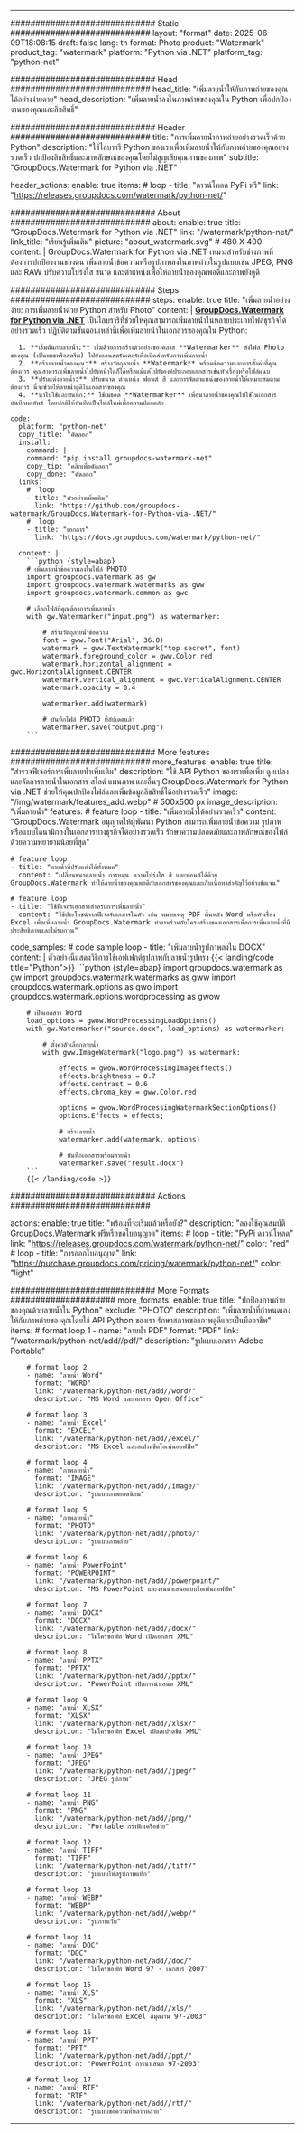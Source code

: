 
---
############################# Static ############################
layout: "format"
date:  2025-06-09T18:08:15
draft: false
lang: th
format: Photo
product: "Watermark"
product_tag: "watermark"
platform: "Python via .NET"
platform_tag: "python-net"

############################# Head ############################
head_title: "เพิ่มลายน้ำให้กับภาพถ่ายของคุณได้อย่างง่ายดาย"
head_description: "เพิ่มลายน้ำลงในภาพถ่ายของคุณใน Python เพื่อปกป้องงานของคุณและลิขสิทธิ์"

############################# Header ############################
title: "การเพิ่มลายน้ำภาพถ่ายอย่างรวดเร็วด้วย Python" 
description: "ใช้ไลบรารี Python ของเราเพื่อเพิ่มลายน้ำให้กับภาพถ่ายของคุณอย่างรวดเร็ว ปกป้องลิขสิทธิ์และภาพลักษณ์ของคุณโดยไม่สูญเสียคุณภาพของภาพ"
subtitle: "GroupDocs.Watermark for Python via .NET" 

header_actions:
  enable: true
  items:
    #  loop
    - title: "ดาวน์โหลด PyPi ฟรี"
      link: "https://releases.groupdocs.com/watermark/python-net/"
      
############################# About ############################
about:
    enable: true
    title: "GroupDocs.Watermark for Python via .NET"
    link: "/watermark/python-net/"
    link_title: "เรียนรู้เพิ่มเติม"
    picture: "about_watermark.svg" # 480 X 400
    content: |
       GroupDocs.Watermark for Python via .NET เหมาะสำหรับช่างภาพที่ต้องการปกป้องงานของตน เพิ่มลายน้ำข้อความหรือรูปภาพลงในภาพถ่ายในรูปแบบเช่น JPEG, PNG และ RAW ปรับความโปร่งใส ขนาด และตำแหน่งเพื่อให้ลายน้ำของคุณพอดีและภาพยังดูดี

############################# Steps ############################
steps:
    enable: true
    title: "เพิ่มลายน้ำอย่างง่าย: การเพิ่มลายน้ำด้วย Python สำหรับ Photo"
    content: |
      **[GroupDocs.Watermark for Python via .NET](https://products.groupdocs.com/watermark/python-net/)** เป็นไลบรารีที่ช่วยให้คุณสามารถเพิ่มลายน้ำในหลายประเภทไฟล์ธุรกิจได้อย่างรวดเร็ว ปฏิบัติตามขั้นตอนเหล่านี้เพื่อเพิ่มลายน้ำในเอกสารของคุณใน Python:
      
      1. **เริ่มต้นกับลายน้ำ:** เริ่มด้วยการสร้างตัวอย่างของคลาส **Watermarker** ส่งไฟล์ Photo ของคุณ (เป็นพาธหรือสตรีม) ไปยังคอนสตรัคเตอร์เพื่อเปิดสำหรับการเพิ่มลายน้ำ
      2. **สร้างลายน้ำของคุณ:** สร้างวัตถุลายน้ำ **Watermark** พร้อมข้อความและการตั้งค่าที่คุณต้องการ คุณสามารถเพิ่มลายน้ำไปยังหน้าใดก็ได้หรือแม้แต่ไปยังองค์ประกอบเอกสารเช่นหัวเรื่องหรือไฟล์แนบ
      3. **ปรับแต่งลายน้ำ:** ปรับขนาด ตำแหน่ง ฟอนต์ สี และการจัดตำแหน่งของลายน้ำให้เหมาะสมตามต้องการ นี่จะช่วยให้ลายน้ำดูดีในเอกสารของคุณ
      4. **นำไปใช้และบันทึก:** ใช้เมธอด **Watermarker** เพื่อนำลายน้ำของคุณไปใช้ในเอกสาร บันทึกผลลัพธ์ โดยปกติให้บันทึกเป็นไฟล์ใหม่เพื่อความปลอดภัย
   
    code:
      platform: "python-net"
      copy_title: "คัดลอก"
      install:
        command: |
        command: "pip install groupdocs-watermark-net"
        copy_tip: "คลิกเพื่อคัดลอก"
        copy_done: "คัดลอก"
      links:
        #  loop
        - title: "ตัวอย่างเพิ่มเติม"
          link: "https://github.com/groupdocs-watermark/GroupDocs.Watermark-for-Python-via-.NET/"
        #  loop
        - title: "เอกสาร"
          link: "https://docs.groupdocs.com/watermark/python-net/"
          
      content: |
        ```python {style=abap}
        # เพิ่มลายน้ำข้อความลงในไฟล์ PHOTO
        import groupdocs.watermark as gw
        import groupdocs.watermark.watermarks as gww
        import groupdocs.watermark.common as gwс

        # เลือกไฟล์ที่คุณต้องการเพิ่มลายน้ำ
        with gw.Watermarker("input.png") as watermarker:

            # สร้างวัตถุลายน้ำข้อความ
            font = gww.Font("Arial", 36.0)
            watermark = gww.TextWatermark("top secret", font)
            watermark.foreground_color = gww.Color.red
            watermark.horizontal_alignment = gwс.HorizontalAlignment.CENTER
            watermark.vertical_alignment = gwс.VerticalAlignment.CENTER
            watermark.opacity = 0.4

            watermarker.add(watermark)

            # บันทึกไฟล์ PHOTO ที่อัปเดตแล้ว
            watermarker.save("output.png")
        ```            


############################# More features ############################
more_features:
  enable: true
  title: "สำรวจฟีเจอร์การเพิ่มลายน้ำเพิ่มเติม"
  description: "ใช้ API Python ของเราเพื่อเพิ่ม ดู แปลง และจัดการลายน้ำในเอกสาร สไลด์ แผนภาพ และอื่นๆ GroupDocs.Watermark for Python via .NET ช่วยให้คุณปกป้องไฟล์และเพิ่มข้อมูลลิขสิทธิ์ได้อย่างรวดเร็ว"
  image: "/img/watermark/features_add.webp" # 500x500 px
  image_description: "เพิ่มลายน้ำ"
  features:
    # feature loop
    - title: "เพิ่มลายน้ำได้อย่างรวดเร็ว"
      content: "GroupDocs.Watermark อนุญาตให้ผู้พัฒนา Python สามารถเพิ่มลายน้ำข้อความ รูปภาพ หรือแบบไดนามิกลงในเอกสารทางธุรกิจได้อย่างรวดเร็ว รักษาความปลอดภัยและภาพลักษณ์ของไฟล์ด้วยความพยายามน้อยที่สุด"

    # feature loop
    - title: "ลายน้ำที่ปรับแต่งได้ทั้งหมด"
      content: "เปลี่ยนขนาดลายน้ำ การหมุน ความโปร่งใส สี และฟอนต์ได้ด้วย GroupDocs.Watermark ทำให้ลายน้ำของคุณพอดีกับเอกสารของคุณและเก็บเนื้อหาสำคัญไว้อย่างชัดเจน"

    # feature loop
    - title: "ใช้ฟีเจอร์เอกสารสำหรับการเพิ่มลายน้ำ"
      content: "ใช้ประโยชน์จากฟีเจอร์เอกสารในตัว เช่น หมายเหตุ PDF พื้นหลัง Word หรือหัวเรื่อง Excel เพื่อเพิ่มลายน้ำ GroupDocs.Watermark ทำงานร่วมกับโครงสร้างของเอกสารเพื่อการเพิ่มลายน้ำที่มีประสิทธิภาพและไม่รบกวน"
      
  code_samples:
    # code sample loop
    - title: "เพิ่มลายน้ำรูปภาพลงใน DOCX"
      content: |
        ตัวอย่างนี้แสดงวิธีการใช้เอฟเฟกต์รูปภาพกับลายน้ำรูปทรง
        {{< landing/code title="Python">}}
        ```python {style=abap}
        import groupdocs.watermark as gw
        import groupdocs.watermark.watermarks as gww
        import groupdocs.watermark.options as gwo
        import groupdocs.watermark.options.wordprocessing as gwow

        # เปิดเอกสาร Word
        load_options = gwow.WordProcessingLoadOptions()
        with gw.Watermarker("source.docx", load_options) as watermarker:

            # ตั้งค่าตัวเลือกลายน้ำ
            with gww.ImageWatermark("logo.png") as watermark:

                effects = gwow.WordProcessingImageEffects()
                effects.brightness = 0.7
                effects.contrast = 0.6
                effects.chroma_key = gww.Color.red

                options = gwow.WordProcessingWatermarkSectionOptions()
                options.Effects = effects;

                # สร้างลายน้ำ
                watermarker.add(watermark, options)

                # บันทึกเอกสารพร้อมลายน้ำ
                watermarker.save("result.docx")
        ```
        {{< /landing/code >}}


############################# Actions ############################

actions:
  enable: true
  title: "พร้อมที่จะเริ่มแล้วหรือยัง?"
  description: "ลองใช้คุณสมบัติ GroupDocs.Watermark ฟรีหรือขอใบอนุญาต"
  items:
    #  loop
    - title: "PyPi ดาวน์โหลด"
      link: "https://releases.groupdocs.com/watermark/python-net/"
      color: "red"
        #  loop
    - title: "การออกใบอนุญาต"
      link: "https://purchase.groupdocs.com/pricing/watermark/python-net/"
      color: "light"


############################# More Formats #####################
more_formats:
    enable: true
    title: "ปกป้องภาพถ่ายของคุณด้วยลายน้ำใน Python"
    exclude: "PHOTO"
    description: "เพิ่มลายน้ำที่กำหนดเองให้กับภาพถ่ายของคุณโดยใช้ API Python ของเรา รักษาสภาพของภาพดูดีและเป็นมืออาชีพ"
    items: 
        # format loop 1
        - name: "ลายน้ำ PDF"
          format: "PDF"
          link: "/watermark/python-net/add//pdf/"
          description: "รูปแบบเอกสาร Adobe Portable"

        # format loop 2
        - name: "ลายน้ำ Word"
          format: "WORD"
          link: "/watermark/python-net/add//word/"
          description: "MS Word และเอกสาร Open Office"
          
        # format loop 3
        - name: "ลายน้ำ Excel"
          format: "EXCEL"
          link: "/watermark/python-net/add//excel/"
          description: "MS Excel และสเปรดชีตโอเพ่นออฟฟิศ"

        # format loop 4
        - name: "ภาพลายน้ำ"
          format: "IMAGE"
          link: "/watermark/python-net/add//image/"
          description: "รูปแบบภาพยอดนิยม"

        # format loop 5
        - name: "ภาพลายน้ำ"
          format: "PHOTO"
          link: "/watermark/python-net/add//photo/"
          description: "รูปแบบภาพถ่าย"

        # format loop 6
        - name: "ลายน้ำ PowerPoint"
          format: "POWERPOINT"
          link: "/watermark/python-net/add//powerpoint/"
          description: "MS PowerPoint และงานนำเสนอแบบโอเพ่นออฟฟิศ"

        # format loop 7
        - name: "ลายน้ำ DOCX"
          format: "DOCX"
          link: "/watermark/python-net/add//docx/"
          description: "ไมโครซอฟท์ Word เปิดเอกสาร XML"
          
        # format loop 8
        - name: "ลายน้ำ PPTX"
          format: "PPTX"
          link: "/watermark/python-net/add//pptx/"
          description: "PowerPoint เปิดการนำเสนอ XML"
          
        # format loop 9
        - name: "ลายน้ำ XLSX"
          format: "XLSX"
          link: "/watermark/python-net/add//xlsx/"
          description: "ไมโครซอฟท์ Excel เปิดสเปรดชีต XML"

        # format loop 10
        - name: "ลายน้ำ JPEG"
          format: "JPEG"
          link: "/watermark/python-net/add//jpeg/"
          description: "JPEG รูปภาพ"

        # format loop 11
        - name: "ลายน้ำ PNG"
          format: "PNG"
          link: "/watermark/python-net/add//png/"
          description: "Portable กราฟิกเครือข่าย"

        # format loop 12
        - name: "ลายน้ำ TIFF"
          format: "TIFF"
          link: "/watermark/python-net/add//tiff/"
          description: "รูปแบบไฟล์รูปภาพแท็ก"

        # format loop 13
        - name: "ลายน้ำ WEBP"
          format: "WEBP"
          link: "/watermark/python-net/add//webp/"
          description: "รูปภาพเว็บ"

        # format loop 14
        - name: "ลายน้ำ DOC"
          format: "DOC"
          link: "/watermark/python-net/add//doc/"
          description: "ไมโครซอฟท์ Word 97 - เอกสาร 2007"

        # format loop 15
        - name: "ลายน้ำ XLS"
          format: "XLS"
          link: "/watermark/python-net/add//xls/"
          description: "ไมโครซอฟท์ Excel สมุดงาน 97-2003"

        # format loop 16
        - name: "ลายน้ำ PPT"
          format: "PPT"
          link: "/watermark/python-net/add//ppt/"
          description: "PowerPoint การนำเสนอ 97-2003"

        # format loop 17
        - name: "ลายน้ำ RTF"
          format: "RTF"
          link: "/watermark/python-net/add//rtf/"
          description: "รูปแบบข้อความที่หลากหลาย"

---